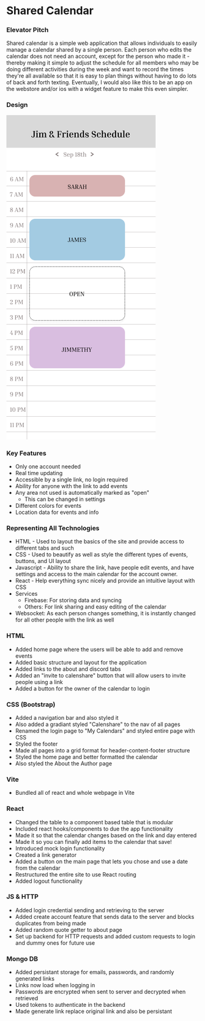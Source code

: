 # Shared Calendar

### Elevator Pitch
Shared calendar is a simple web application that allows individuals to easily manage a calendar shared by a single person.
Each person who edits the calendar does not need an account, except for the person who made it - thereby making it
simple to adjust the schedule for all members who may be doing different activities during the week and want to
record the times they're all available so that it is easy to plan things without having to do lots of back and 
forth texting. Eventually, I would also like this to be an app on the webstore and/or ios with a widget feature to
make this even simpler.

### Design
![UI_Design](public/UI.png)

### Key Features
- Only one account needed
- Real time updating
- Accessible by a single link, no login required
- Ability for anyone with the link to add events
- Any area not used is automatically marked as "open"
    - This can be changed in settings
- Different colors for events
- Location data for events and info

### Representing All Technologies
- HTML - Used to layout the basics of the site and provide access to different tabs and such
- CSS - Used to beautify as well as style the different types of events, buttons, and UI layout
- Javascript - Ability to share the link, have people edit events, and have settings and access
to the main calendar for the account owner.
- React - Help everything sync nicely and provide an intuitive layout with CSS
- Services
    - Firebase: For storing data and syncing
    - Others: For link sharing and easy editing of the calendar
- Websocket: As each person changes something, it is instantly changed for all other people with the link as well

### HTML
- Added home page where the users will be able to add and remove events
- Added basic structure and layout for the application
- Added links to the about and discord tabs
- Added an "invite to calenshare" button that will allow users to invite people using a link
- Added a button for the owner of the calendar to login

### CSS (Bootstrap)
- Added a navigation bar and also styled it
- Also added a gradiant styled "Calenshare" to the nav of all pages
- Renamed the login page to "My Calendars" and styled entire page with CSS
- Styled the footer
- Made all pages into a grid format for header-content-footer structure
- Styled the home page and better formatted the calendar
- Also styled the About the Author page

### Vite
- Bundled all of react and whole webpage in Vite

### React
- Changed the table to a component based table that is modular
- Included react hooks/components to due the app functionality
- Made it so that the calendar changes based on the link and day entered
- Made it so you can finally add items to the calendar that save!
- Introduced mock login functionality
- Created a link generator
- Added a button on the main page that lets you chose and use a date from the calendar
- Restructured the entire site to use React routing
- Added logout functionality

### JS & HTTP
- Added login credential sending and retrieving to the server
- Added create account feature that sends data to the server and blocks duplicates from being made
- Added random quote getter to about page
- Set up backend for HTTP requests and added custom requests to login and dummy ones for future use

### Mongo DB
- Added persistant storage for emails, passwords, and randomly generated links
- Links now load when logging in
- Passwords are encrypted when sent to server and decrypted when retrieved
- Used tokens to authenticate in the backend
- Made generate link replace original link and also be persistant